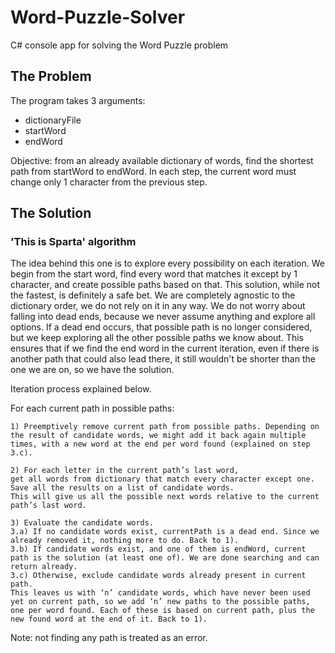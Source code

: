 # Word-Puzzle-Solver
C# console app for solving the Word Puzzle problem

## The Problem
The program takes 3 arguments:
- dictionaryFile
- startWord
- endWord

Objective: from an already available dictionary of words, find the shortest path from startWord to endWord. In each step, the current word must change only 1 character from the previous step.

## The Solution

### 'This is Sparta' algorithm
The idea behind this one is to explore every possibility on each iteration. We begin from the start word, find every word that matches it except by 1 character, and create possible paths based on that. This solution, while not the fastest, is definitely a safe bet. We are completely agnostic to the dictionary order, we do not rely on it in any way. We do not worry about falling into dead ends, because we never assume anything and explore all options. If a dead end occurs, that possible path is no longer considered, but we keep exploring all the other possible paths we know about. This ensures that if we find the end word in the current iteration, even if there is another path that could also lead there, it still wouldn't be shorter than the one we are on, so we have the solution.

Iteration process explained below. 

For each current path in possible paths:
	
    1) Preemptively remove current path from possible paths. Depending on the result of candidate words, we might add it back again multiple times, with a new word at the end per word found (explained on step 3.c).
	
	2) For each letter in the current path’s last word,
	get all words from dictionary that match every character except one.
	Save all the results on a list of candidate words.
	This will give us all the possible next words relative to the current path’s last word.
	
	3) Evaluate the candidate words.
	3.a) If no candidate words exist, currentPath is a dead end. Since we already removed it, nothing more to do. Back to 1).
    3.b) If candidate words exist, and one of them is endWord, current path is the solution (at least one of). We are done searching and can return already.
	3.c) Otherwise, exclude candidate words already present in current path.
	This leaves us with ‘n’ candidate words, which have never been used yet on current path, so we add ‘n’ new paths to the possible paths, one per word found. Each of these is based on current path, plus the new found word at the end of it. Back to 1).
Note: not finding any path is treated as an error.